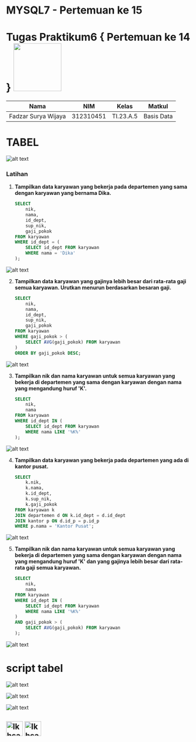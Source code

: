# MYSQL7 - Pertemuan ke 15
# Tugas Praktikum6 { Pertemuan ke 14 } <img src=https://logos-download.com/wp-content/uploads/2016/05/MySQL_logo_logotype.png width="130px" >


|**Nama**|**NIM**|**Kelas**|**Matkul**|
|----|---|-----|------|
|Fadzar Surya Wijaya|312310451|TI.23.A.5|Basis Data|

# TABEL

![alt text](picture/tabel.PNG)

### Latihan
1. **Tampilkan data karyawan yang bekerja pada departemen yang sama dengan karyawan yang bernama Dika.**

   ```sql
   SELECT
       nik,
       nama,
       id_dept,
       sup_nik,
       gaji_pokok
   FROM karyawan
   WHERE id_dept = (
       SELECT id_dept FROM karyawan
       WHERE nama = 'Dika'
   );
   ```

![alt text](picture/1.PNG)

2. **Tampilkan data karyawan yang gajinya lebih besar dari rata-rata gaji semua karyawan. Urutkan menurun berdasarkan besaran gaji.**

   ```sql
   SELECT
       nik,
       nama,
       id_dept,
       sup_nik,
       gaji_pokok
   FROM karyawan
   WHERE gaji_pokok > (
       SELECT AVG(gaji_pokok) FROM karyawan
   )
   ORDER BY gaji_pokok DESC;
   ```

![alt text](picture/2.PNG)

3. **Tampilkan nik dan nama karyawan untuk semua karyawan yang bekerja di departemen yang sama dengan karyawan dengan nama yang mengandung huruf 'K'.**

   ```sql
   SELECT
       nik,
       nama
   FROM karyawan
   WHERE id_dept IN (
       SELECT id_dept FROM karyawan
       WHERE nama LIKE '%K%'
   );
   ```

![alt text](picture/3.PNG)

4. **Tampilkan data karyawan yang bekerja pada departemen yang ada di kantor pusat.**

   ```sql
   SELECT
       k.nik,
       k.nama,
       k.id_dept,
       k.sup_nik,
       k.gaji_pokok
   FROM karyawan k
   JOIN departemen d ON k.id_dept = d.id_dept
   JOIN kantor p ON d.id_p = p.id_p
   WHERE p.nama = 'Kantor Pusat';

   ```

![alt text](picture/4.PNG)

5. **Tampilkan nik dan nama karyawan untuk semua karyawan yang bekerja di departemen yang sama dengan karyawan dengan nama yang mengandung huruf 'K' dan yang gajinya lebih besar dari rata-rata gaji semua karyawan.**

   ```sql
   SELECT
       nik,
       nama
   FROM karyawan
   WHERE id_dept IN (
       SELECT id_dept FROM karyawan
       WHERE nama LIKE '%K%'
   )
   AND gaji_pokok > (
       SELECT AVG(gaji_pokok) FROM karyawan
   );
   ```

![alt text](picture/5.PNG)

# script tabel

![alt text](picture/tbl1.PNG)

![alt text](picture/tbl2.PNG)

![alt text](picture/tbl3.PNG)


## <img align="center" alt="Ikhsan-Python" height="40" width="45" src="https://em-content.zobj.net/source/microsoft-teams/337/student_1f9d1-200d-1f393.png"> <img align="center" alt="Ikhsan-Python" height="40" width="45" src="https://em-content.zobj.net/thumbs/160/twitter/348/flag-indonesia_1f1ee-1f1e9.png">